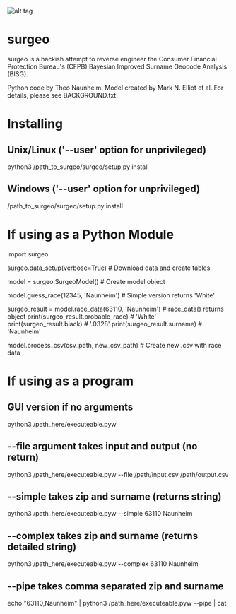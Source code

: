 ![alt tag](http://i.imgur.com/pe0GZMP.jpg)

<h1>surgeo</h1>

surgeo is a hackish attempt to reverse engineer the Consumer Financial 
Protection Bureau's (CFPB) Bayesian Improved Surname Geocode Analysis (BISG).

Python code by Theo Naunheim. Model created by Mark N. Elliot et al. For 
details, please see BACKGROUND.txt.

<h1>Installing</h1>

<h2>Unix/Linux ('--user' option for unprivileged)</h2>
python3 /path_to_surgeo/surgeo/setup.py install

<h2>Windows ('--user' option for unprivileged)</h2>
/path_to_surgeo/surgeo/setup.py install

<h1>If using as a Python Module</h1>

import surgeo

surgeo.data_setup(verbose=True) # Download data and create tables

model = surgeo.SurgeoModel() # Create model object

model.guess_race(12345, 'Naunheim') # Simple version returns 'White'

surgeo_result = model.race_data(63110, 'Naunheim') # race_data() returns object
print(surgeo_result.probable_race) # 'White'
print(surgeo_result.black) # '.0328'
print(surgeo_result.surname) # 'Naunheim'

model.process_csv(csv_path, new_csv_path) # Create new .csv with race data

<h1>If using as a program</h1>

<h2>GUI version if no arguments</h2>
python3 /path_here/executeable.pyw

<h2>--file argument takes input and output (no return)</h2>
python3 /path_here/executeable.pyw --file /path/input.csv /path/output.csv

<h2>--simple takes zip and surname (returns string)</h2>
python3 /path_here/executeable.pyw --simple 63110 Naunheim

<h2>--complex takes zip and surname (returns detailed string)</h2>
python3 /path_here/executeable.pyw --complex 63110 Naunheim

<h2>--pipe takes comma separated zip and surname</h2>
echo "63110,Naunheim" | python3 /path_here/executeable.pyw --pipe | cat





